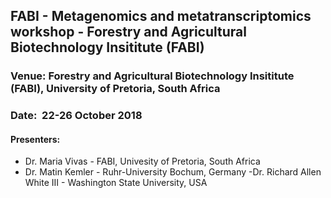 ## FABI - Metagenomics and metatranscriptomics workshop - Forestry and Agricultural Biotechnology Insititute (FABI)


### Venue: 	Forestry and Agricultural Biotechnology Insititute (FABI), University of Pretoria, South Africa
### Date: 	22-26 October 2018

#### Presenters:	
- Dr. Maria Vivas - FABI, Univesity of Pretoria, South Africa
- Dr. Matin Kemler - Ruhr-University Bochum, Germany
-Dr. Richard Allen White III - Washington State University, USA


